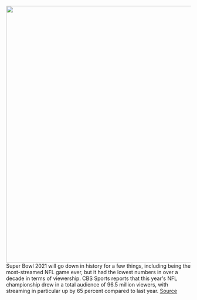 <img src='https://cdn.vox-cdn.com/thumbor/JFDa4RFd7QTWdnHrJdliUZE_ras=/0x0:4800x3200/1200x800/filters:focal(2016x1216:2784x1984)/cdn.vox-cdn.com/uploads/chorus_image/image/68793417/1231051872.0.jpg' width='700px' /><br/>
Super Bowl 2021 will go down in history for a few things, including being the most-streamed NFL game ever, but it had the lowest numbers in over a decade in terms of viewership. CBS Sports reports that this year's NFL championship drew in a total audience of 96.5 million viewers, with streaming in particular up by 65 percent compared to last year.
<a href='https://www.theverge.com/2021/2/9/22274255/super-bowl-55-2021-most-streamed-nfl-game-record'> Source <a/>